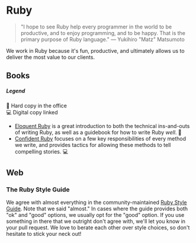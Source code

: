 # Ruby

> "I hope to see Ruby help every programmer in the world to be productive, and to enjoy programming, and to be happy. That is the primary purpose of Ruby language."
> — Yukihiro "Matz" Matsumoto

We work in Ruby because it's fun, productive, and ultimately allows us to deliver the most value to our clients.

## Books

##### Legend
:book: Hard copy in the office<br>
:computer: Digital copy linked

- [Eloquent Ruby][er] is a great introduction to both the technical ins-and-outs of writing Ruby, as well as a guidebook for how to write Ruby _well_. :book:
- [Confident Ruby][cr] focuses on a few key responsibilities of every method we write, and provides tactics for allowing these methods to tell compelling stories. :computer:

## Web

### The Ruby Style Guide

We agree with almost everything in the community-maintained [Ruby Style Guide][rsg]. Note that we said "almost." In cases where the guide provides both "ok" and "good" options, we usually opt for the "good" option. If you use something in there that we outright don't agree with, we'll let you know in your pull request. We love to berate each other over style choices, so don't hesitate to stick your neck out!

[er]: http://eloquentruby.com/
[cr]: https://drive.google.com/open?id=0B4FA5tbdR9ZlQ2VBZkpmYjVYUjQ
[rsg]: https://github.com/bbatsov/ruby-style-guide
